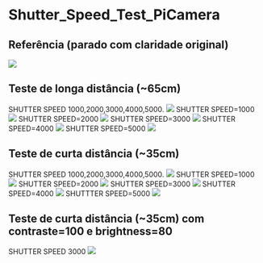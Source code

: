 # Shutter_Speed_Test_PiCamera

## Referência (parado com claridade original)
![](https://github.com/Luana-Menezes/Shutter_Speed_Test_PiCamera/raw/main/refer%C3%AAncia/img_0_0_sports_0_50_2022-01-27_19-04-23.jpg)

## Teste de longa distância (~65cm)
SHUTTER SPEED 1000,2000,3000,4000,5000.
![](https://github.com/Luana-Menezes/Shutter_Speed_Test_PiCamera/raw/main/longe(cerca%20de%2065cm)/merge_from_longe.jpg)
SHUTTER SPEED=1000
![](https://github.com/Luana-Menezes/Shutter_Speed_Test_PiCamera/raw/main/longe(cerca%20de%2065cm)/img_1000_0_sports_0_50_2022-01-27_19-05-51_longe.jpg)
SHUTTER SPEED=2000
![](https://github.com/Luana-Menezes/Shutter_Speed_Test_PiCamera/raw/main/longe(cerca%20de%2065cm)/img_2000_0_sports_0_50_2022-01-27_19-06-54_longe.jpg)
SHUTTER SPEED=3000
![](https://github.com/Luana-Menezes/Shutter_Speed_Test_PiCamera/raw/main/longe(cerca%20de%2065cm)/img_3000_0_sports_0_50_2022-01-27_19-08-28_longe.jpg)
SHUTTER SPEED=4000
![](https://github.com/Luana-Menezes/Shutter_Speed_Test_PiCamera/raw/main/longe(cerca%20de%2065cm)/img_4000_0_sports_0_50_2022-01-27_19-08-47_longe.jpg)
SHUTTER SPEED=5000
![](https://github.com/Luana-Menezes/Shutter_Speed_Test_PiCamera/raw/main/longe(cerca%20de%2065cm)/img_5000_0_sports_0_50_2022-01-27_19-13-36_longe.jpg)

## Teste de curta distância (~35cm)
SHUTTER SPEED 1000,2000,3000,4000,5000.
![](https://github.com/Luana-Menezes/Shutter_Speed_Test_PiCamera/raw/main/perto%20(cerca%20de%2035cm)/merge_from_perto.jpg)
SHUTTER SPEED=1000
![](https://github.com/Luana-Menezes/Shutter_Speed_Test_PiCamera/raw/main/perto%20(cerca%20de%2035cm)/img_1000_0_sports_0_50_2022-01-27_19-17-47.jpg)
SHUTTER SPEED=2000
![](https://github.com/Luana-Menezes/Shutter_Speed_Test_PiCamera/raw/main/perto%20(cerca%20de%2035cm)/img_2000_0_sports_0_50_2022-01-27_19-18-11.jpg)
SHUTTER SPEED=3000
![](https://github.com/Luana-Menezes/Shutter_Speed_Test_PiCamera/raw/main/perto%20(cerca%20de%2035cm)/img_3000_0_sports_0_50_2022-01-27_19-18-29.jpg)
SHUTTER SPEED=4000
![](https://github.com/Luana-Menezes/Shutter_Speed_Test_PiCamera/raw/main/perto%20(cerca%20de%2035cm)/img_4000_0_sports_0_50_2022-01-27_19-18-49.jpg)
SHUTTTER SPEED=5000
![](https://github.com/Luana-Menezes/Shutter_Speed_Test_PiCamera/raw/main/perto%20(cerca%20de%2035cm)/img_5000_0_sports_0_50_2022-01-27_19-19-05.jpg)

## Teste de curta distância (~35cm) com contraste=100 e brightness=80
SHUTTER SPEED 3000
![](https://github.com/Luana-Menezes/Shutter_Speed_Test_PiCamera/raw/main/teste%20de%20contraste%20e%20brilho/merge_from_constraste_brilho.jpg)
